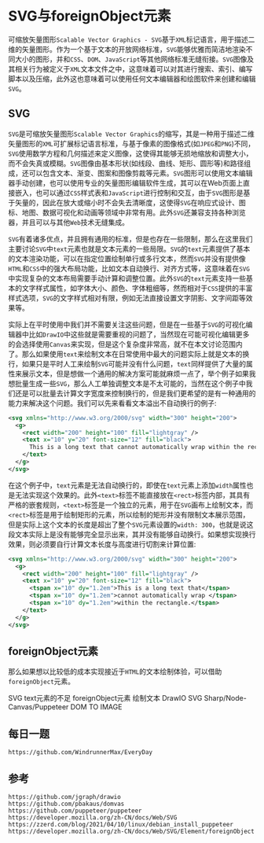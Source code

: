 # SVG与foreignObject元素
可缩放矢量图形`Scalable Vector Graphics - SVG`基于`XML`标记语言，用于描述二维的矢量图形。作为一个基于文本的开放网络标准，`SVG`能够优雅而简洁地渲染不同大小的图形，并和`CSS`、`DOM`、`JavaScript`等其他网络标准无缝衔接。`SVG`图像及其相关行为被定义于`XML`文本文件之中，这意味着可以对其进行搜索、索引、编写脚本以及压缩，此外这也意味着可以使用任何文本编辑器和绘图软件来创建和编辑`SVG`。

## SVG
`SVG`是可缩放矢量图形`Scalable Vector Graphics`的缩写，其是一种用于描述二维矢量图形的`XML`可扩展标记语言标准，与基于像素的图像格式(如`JPEG`和`PNG`)不同，`SVG`使用数学方程和几何描述来定义图像，这使得其能够无损地缩放和调整大小，而不会失真或模糊。`SVG`图像由基本形状(如线段、曲线、矩形、圆形等)和路径组成，还可以包含文本、渐变、图案和图像剪裁等元素。`SVG`图形可以使用文本编辑器手动创建，也可以使用专业的矢量图形编辑软件生成，其可以在Web页面上直接嵌入，也可以通过`CSS`样式表和`JavaScript`进行控制和交互，由于`SVG`图形是基于矢量的，因此在放大或缩小时不会失去清晰度，这使得`SVG`在响应式设计、图标、地图、数据可视化和动画等领域中非常有用。此外`SVG`还兼容支持各种浏览器，并且可以与其他`Web`技术无缝集成。

`SVG`有着诸多优点，并且拥有通用的标准，但是也存在一些限制，那么在这里我们主要讨论`SVG`中`text`元素也就是文本元素的一些局限。`SVG`的`text`元素提供了基本的文本渲染功能，可以在指定位置绘制单行或多行文本，然而`SVG`并没有提供像`HTML`和`CSS`中的强大布局功能，比如文本自动换行、对齐方式等，这意味着在`SVG`中实现复杂的文本布局需要手动计算和调整位置。此外`SVG`的`text`元素支持一些基本的文字样式属性，如字体大小、颜色、字体粗细等，然而相对于`CSS`提供的丰富样式选项，`SVG`的文字样式相对有限，例如无法直接设置文字阴影、文字间距等效果等。

实际上在平时使用中我们并不需要关注这些问题，但是在一些基于`SVG`的可视化编辑器中比如`DrawIO`中这些就是需要重视的问题了，当然现在可能可视化编辑更多的会选择使用`Canvas`来实现，但是这个复杂度非常高，就不在本文讨论范围内了。那么如果使用`text`来绘制文本在日常使用中最大的问题实际上就是文本的换行，如果只是平时人工来绘制`SVG`可能并没有什么问题，`text`同样提供了大量的属性来展示文本，但是想做一个通用的解决方案可能就麻烦一点了，举个例子如果我想批量生成一些`SVG`，那么人工单独调整文本是不太可能的，当然在这个例子中我们还是可以批量去计算文字宽度来控制换行的，但是我们更希望的是有一种通用的能力来解决这个问题。我们可以先来看看文本溢出不自动换行的例子:

```xml
<svg xmlns="http://www.w3.org/2000/svg" width="300" height="200">
  <g>
    <rect width="200" height="100" fill="lightgray" />
    <text x="10" y="20" font-size="12" fill="black">
      This is a long text that cannot automatically wrap within the rectangle.
    </text>
  </g>
</svg>
```

在这个例子中，`text`元素是无法自动换行的，即使在`text`元素上添加`width`属性也是无法实现这个效果的。此外`<text>`标签不能直接放在`<rect>`标签内部，其具有严格的嵌套规则，`<text>`标签是一个独立的元素，用于在`SVG`画布上绘制文本，而`<rect>`标签是用于绘制矩形的元素，所以绘制的矩形并没有限制文本展示范围，但是实际上这个文本的长度是超出了整个`SVG`元素设置的`width: 300`，也就是说这段文本实际上是没有能够完全显示出来，其并没有能够自动换行。如果想实现换行效果，则必须要自行计算文本长度与高度进行切割来计算位置:

```xml
<svg xmlns="http://www.w3.org/2000/svg" width="300" height="200">
  <g>
    <rect width="200" height="100" fill="lightgray" />
    <text x="10" y="20" font-size="12" fill="black">
      <tspan x="10" dy="1.2em">This is a long text that</tspan>
      <tspan x="10" dy="1.2em">cannot automatically wrap </tspan>
      <tspan x="10" dy="1.2em">within the rectangle.</tspan>
    </text>
  </g>
</svg>
```

## foreignObject元素
那么如果想以比较低的成本实现接近于`HTML`的文本绘制体验，可以借助`foreignObject`元素。


SVG text元素的不足
foreignObject元素 绘制文本 DrawIO SVG Sharp/Node-Canvas/Puppeteer
DOM TO IMAGE



## 每日一题

```
https://github.com/WindrunnerMax/EveryDay
```

## 参考

```
https://github.com/jgraph/drawio
https://github.com/pbakaus/domvas
https://github.com/puppeteer/puppeteer
https://developer.mozilla.org/zh-CN/docs/Web/SVG
https://zzerd.com/blog/2021/04/10/linux/debian_install_puppeteer
https://developer.mozilla.org/zh-CN/docs/Web/SVG/Element/foreignObject
```
